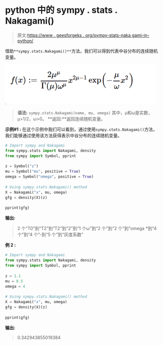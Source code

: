 # python 中的 sympy . stats . Nakagami()

> 原文:[https://www . geesforgeks . org/sympy-stats-naka gami-in-python/](https://www.geeksforgeeks.org/sympy-stats-nakagami-in-python/)

借助`**sympy.stats.Nakagami()**`方法，我们可以得到代表中谷分布的连续随机变量。

![](img/7535cf39184239f6b10a2797685f679b.png)

> **语法:** `sympy.stats.Nakagami(name, mu, omega)`
> 其中，μ和ω是实数，μ>1/2，ω>0。
> **返回:**返回连续随机变量。

**示例#1 :**
在这个示例中我们可以看到，通过使用`sympy.stats.Nakagami()`方法，我们能够通过使用该方法获得表示中谷分布的连续随机变量。

```py
# Import sympy and Nakagami
from sympy.stats import Nakagami, density
from sympy import Symbol, pprint

z = Symbol("z")
mu = Symbol("mu", positive = True)
omega = Symbol("omega", positive = True)

# Using sympy.stats.Nakagami() method
X = Nakagami("x", mu, omega)
gfg = density(X)(z)

pprint(gfg)
```

**输出:**

> 2 个“T0”到“T2”到“T2”到“2”到“1 个ω”到“2 个”到“2 个”到“omega *到“4 个”到“4 个”-到“5 个”到“灰度系数”

**例 2 :**

```py
# Import sympy and Nakagami
from sympy.stats import Nakagami, density
from sympy import Symbol, pprint

z = 1.1
mu = 0.5
omega = 4

# Using sympy.stats.Nakagami() method
X = Nakagami("x", mu, omega)
gfg = density(X)(z)

pprint(gfg)
```

**输出:**

> 0.342943855019384